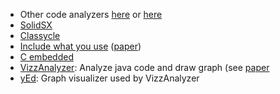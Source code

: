   * Other code analyzers [here](http://java-source.net/open-source/code-analyzers) or [here](http://decomp.ulb.ac.be/roelwuyts/playground/canalysistools/)
  * [SolidSX](http://www.solidsourceit.com/products/SolidSX-source-code-dependency-analysis.html)
  * [Classycle](http://classycle.sourceforge.net/design.html)
  * [Include what you use](http://code.google.com/p/include-what-you-use/) ([paper](http://llvm.org/devmtg/2010-11/Silverstein-IncludeWhatYouUse.pdf))
  * [C embedded](http://www.softintegration.com/products/chstandard/download/)
  * [VizzAnalyzer](http://www.arisa.se/vizz_analyzer.php): Analyze java code and draw graph (see [paper](http://lnu.diva-portal.org/smash/get/diva2:220298/FULLTEXT01)
  * [yEd](http://www.yworks.com/en/products_yed_about.html): Graph visualizer used by VizzAnalyzer